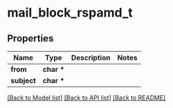 # mail_block_rspamd_t

## Properties
Name | Type | Description | Notes
------------ | ------------- | ------------- | -------------
**from** | **char \*** |  | 
**subject** | **char \*** |  | 

[[Back to Model list]](../README.md#documentation-for-models) [[Back to API list]](../README.md#documentation-for-api-endpoints) [[Back to README]](../README.md)


